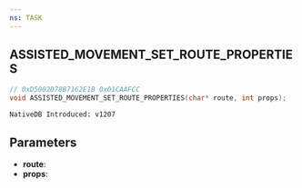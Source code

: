 ```yaml
---
ns: TASK
---
```

## ASSISTED_MOVEMENT_SET_ROUTE_PROPERTIES

```c
// 0xD5002D78B7162E1B 0x01CAAFCC
void ASSISTED_MOVEMENT_SET_ROUTE_PROPERTIES(char* route, int props);
```

```
NativeDB Introduced: v1207
```

## Parameters
* **route**:
* **props**:
